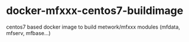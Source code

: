 # docker-mfxxx-centos7-buildimage
centos7 based docker image to build metwork/mfxxx modules (mfdata, mfserv, mfbase...) 
